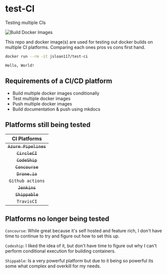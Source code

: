 # test-CI

Testing multiple CIs

![Build Docker Images](https://github.com/jsloan117/test-CI/workflows/Build%20Docker%20Images/badge.svg?branch=master)

This repo and docker image(s) are used for testing out docker builds on multiple CI platforms. Comparing each ones pros vs cons first hand.

```bash
docker run --rm -it jsloan117/test-ci

Hello, World!

```

## Requirements of a CI/CD platform

* Build multiple docker images conditionally
* Test multiple docker images
* Push multiple docker images
* Build documentation & push using mkdocs

## Platforms still being tested

| CI Platforms              |
|:-------------------------:|
|<s> `Azure Pipelines`</s>  |
|<s> `CircleCI`</s>         |
|<s> `CodeShip`</s>         |
|<s> `Concourse`</s>        |
|<s> `Drone.io`</s>         |
| `Github actions`          |
|<s> `Jenkins`</s>          |
|<s> `Shippable`</s>        |
| `TravisCI`                |

## Platforms no longer being tested

`Concourse`: While great because it's self hosted and feature rich, I don't have time to continue to try and figure out how to set this up.

`Codeship`: I liked the idea of it, but don't have time to figure out why I can't perform conditional execution for building containers.

`Shippable`: Is a very powerful platform but due to it being so powerful its some what complex and overkill for my needs.
